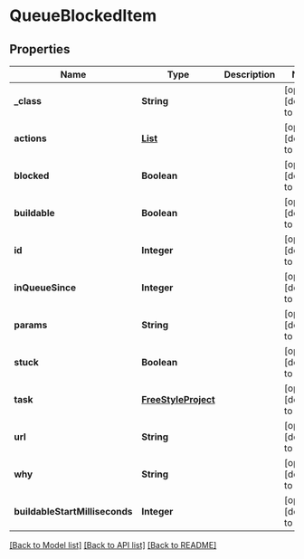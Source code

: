 # QueueBlockedItem
## Properties

Name | Type | Description | Notes
------------ | ------------- | ------------- | -------------
**\_class** | **String** |  | [optional] [default to null]
**actions** | [**List**](CauseAction.md) |  | [optional] [default to null]
**blocked** | **Boolean** |  | [optional] [default to null]
**buildable** | **Boolean** |  | [optional] [default to null]
**id** | **Integer** |  | [optional] [default to null]
**inQueueSince** | **Integer** |  | [optional] [default to null]
**params** | **String** |  | [optional] [default to null]
**stuck** | **Boolean** |  | [optional] [default to null]
**task** | [**FreeStyleProject**](FreeStyleProject.md) |  | [optional] [default to null]
**url** | **String** |  | [optional] [default to null]
**why** | **String** |  | [optional] [default to null]
**buildableStartMilliseconds** | **Integer** |  | [optional] [default to null]

[[Back to Model list]](../README.md#documentation-for-models) [[Back to API list]](../README.md#documentation-for-api-endpoints) [[Back to README]](../README.md)


